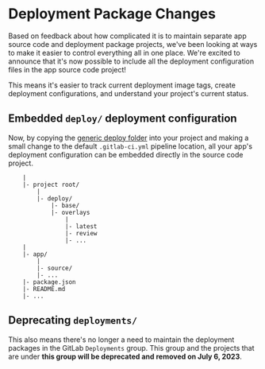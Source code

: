 # Deployment Package Changes

Based on feedback about how complicated it is to maintain separate app source code and deployment package projects, we've been looking at ways to make it easier to control everything all in one place. We're excited to announce that it's now possible to include all the deployment configuration files in the app source code project!

This means it's easier to track current deployment image tags, create deployment configurations, and understand your project's current status.

## Embedded `deploy/` deployment configuration

Now, by copying the [generic deploy folder](./generic-deploy-folder/) into your project and making a small change to the default `.gitlab-ci.yml` pipeline location, all your app's deployment configuration can be embedded directly in the source code project.

```
    |
    |- project root/
        |
        |- deploy/
            |- base/
            |- overlays
                |
                |- latest
                |- review
                |- ...
    |
    |- app/
        |
        |- source/
        |- ...
    |- package.json
    |- README.md
    |- ...
```

## Deprecating `deployments/`

This also means there's no longer a need to maintain the deployment packages in the GitLab `Deployments` group. This group and the projects that are under **this group will be deprecated and removed on July 6, 2023**.